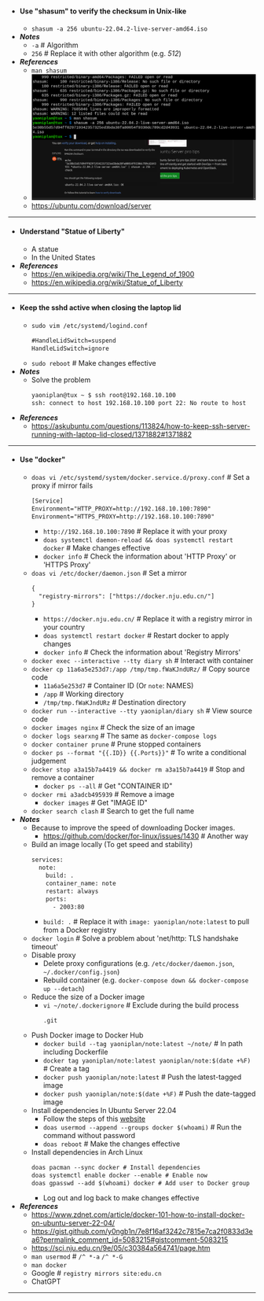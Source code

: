 - #### Use "shasum" to verify the checksum in Unix-like
    - `shasum -a 256 ubuntu-22.04.2-live-server-amd64.iso`
- ***Notes***
    - `-a` # Algorithm
    - `256` # Replace it with other algorithm (e.g. *512*)
- ***References***
    - `man shasum`
    - ![2023-02-26_11:59:36.png](../assets/2023-02-26_11:59:36.png)
    - https://ubuntu.com/download/server
- ---
- #### Understand "Statue of Liberty"
    - A statue
    - In the United States
- ***References***
    - https://en.wikipedia.org/wiki/The_Legend_of_1900
    - https://en.wikipedia.org/wiki/Statue_of_Liberty
- ---
- #### Keep the sshd active when closing the laptop lid
    - `sudo vim /etc/systemd/logind.conf`
      ```
      #HandleLidSwitch=suspend
      HandleLidSwitch=ignore
      ```
    - `sudo reboot` # Make changes effective
- ***Notes***
    - Solve the problem
      ```
      yaoniplan@tux ~ $ ssh root@192.168.10.100
      ssh: connect to host 192.168.10.100 port 22: No route to host
      ```
- ***References***
    - https://askubuntu.com/questions/113824/how-to-keep-ssh-server-running-with-laptop-lid-closed/1371882#1371882
- ---
- #### Use "docker"
    - `doas vi /etc/systemd/system/docker.service.d/proxy.conf` # Set a proxy if mirror fails
      ```
      [Service]
      Environment="HTTP_PROXY=http://192.168.10.100:7890"
      Environment="HTTPS_PROXY=http://192.168.10.100:7890"
      ```
        - `http://192.168.10.100:7890` # Replace it with your proxy
        - `doas systemctl daemon-reload && doas systemctl restart docker` # Make changes effective
        - `docker info` # Check the information about 'HTTP Proxy' or 'HTTPS Proxy'
    - `doas vi /etc/docker/daemon.json` # Set a mirror
      ```
      {
        "registry-mirrors": ["https://docker.nju.edu.cn/"]
      }
      ```
        - `https://docker.nju.edu.cn/` # Replace it with a registry mirror in your country
        - `doas systemctl restart docker` # Restart docker to apply changes
        - `docker info` # Check the information about 'Registry Mirrors'
    - `docker exec --interactive --tty diary sh` # Interact with container
    - `docker cp 11a6a5e253d7:/app /tmp/tmp.fWaKJndURz/` # Copy source code
        - `11a6a5e253d7` # Container ID (Or `note`: NAMES)
        - `/app` # Working directory
        - `/tmp/tmp.fWaKJndURz` # Destination directory
    - `docker run --interactive --tty yaoniplan/diary sh` # View source code
    - `docker images nginx` # Check the size of an image
    - `docker logs searxng` # The same as `docker-compose logs`
    - `docker container prune` # Prune stopped containers
    - `docker ps --format "{{.ID}} {{.Ports}}"` # To write a conditional judgement
    - `docker stop a3a15b7a4419 && docker rm a3a15b7a4419` # Stop and remove a container
        - `docker ps --all` # Get "CONTAINER ID"
    - `docker rmi a3adcb495939` # Remove a image
        - `docker images` # Get "IMAGE ID"
    - `docker search clash` # Search to get the full name
- ***Notes***
    - Because to improve the speed of downloading Docker images.
        - https://github.com/docker/for-linux/issues/1430 # Another way
    - Build an image locally (To get speed and stability)
      ```
      services:
        note:
          build: .
          container_name: note
          restart: always
          ports:
            - 2003:80
      ```
        - `build: .` # Replace it with `image: yaoniplan/note:latest` to pull from a Docker registry
    - `docker login` # Solve a problem about 'net/http: TLS handshake timeout'
    - Disable proxy
        - Delete proxy configurations (e.g. `/etc/docker/daemon.json`, `~/.docker/config.json`)
        - Rebuild container (e.g. `docker-compose down && docker-compose up --detach`)
    - Reduce the size of a Docker image
        - `vi ~/note/.dockerignore` # Exclude during the build process
          ```
          .git
          ```
    - Push Docker image to Docker Hub
        - `docker build --tag yaoniplan/note:latest ~/note/` # In path including Dockerfile
        - `docker tag yaoniplan/note:latest yaoniplan/note:$(date +%F)` # Create a tag
        - `docker push yaoniplan/note:latest` # Push the latest-tagged image
        - `docker push yaoniplan/note:$(date +%F)` # Push the date-tagged image
    - Install dependencies In Ubuntu Server 22.04
        - Follow the steps of this [website](https://docs.docker.com/engine/install/ubuntu/)
        - `doas usermod --append --groups docker $(whoami)` # Run the command without password
        - `doas reboot` # Make the changes effective
    - Install dependencies in Arch Linux
      ```
      doas pacman --sync docker # Install dependencies
      doas systemctl enable docker --enable # Enable now
      doas gpasswd --add $(whoami) docker # Add user to Docker group
      ```
        - Log out and log back to make changes effective
- ***References***
    - https://www.zdnet.com/article/docker-101-how-to-install-docker-on-ubuntu-server-22-04/
    - https://gist.github.com/y0ngb1n/7e8f16af3242c7815e7ca2f0833d3ea6?permalink_comment_id=5083215#gistcomment-5083215
    - https://sci.nju.edu.cn/9e/05/c30384a564741/page.htm
    - `man usermod` # `/^ *-a` `/^ *-G`
    - `man docker`
    - Google # `registry mirrors site:edu.cn`
    - ChatGPT
- ---
